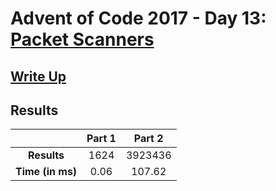 # Advent of Code 2017 - Day 13: [Packet Scanners](https://adventofcode.com/2017/day/13)

## [Write Up](https://codingap.github.io/advent-of-code/writeups/2017/day13)

## Results

|                  | **Part 1** | **Part 2** |
| :--------------: | :--------: | :--------: |
|   **Results**    | 1624 | 3923436 |
| **Time (in ms)** | 0.06 | 107.62 |
